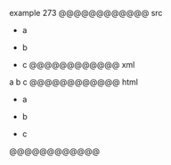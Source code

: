 example 273
@@@@@@@@@@@@ src
- a
- b

- c
@@@@@@@@@@@@ xml
<?xml version="1.0" encoding="UTF-8"?>
<!DOCTYPE document SYSTEM "CommonMark.dtd">
<document xmlns="http://commonmark.org/xml/1.0">
  <list type="bullet" tight="false">
    <item>
      <paragraph>
        <text>a</text>
      </paragraph>
    </item>
    <item>
      <paragraph>
        <text>b</text>
      </paragraph>
    </item>
    <item>
      <paragraph>
        <text>c</text>
      </paragraph>
    </item>
  </list>
</document>
@@@@@@@@@@@@ html
<ul>
<li>
<p>a</p>
</li>
<li>
<p>b</p>
</li>
<li>
<p>c</p>
</li>
</ul>
@@@@@@@@@@@@
